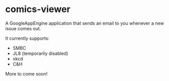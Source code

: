comics-viewer
=============

A GoogleAppEngine application that sends an email to you whenever a new issue comes out.

It currently supports:

* SMBC
* JL8 (temporarily disabled)
* xkcd
* C&H

More to come soon!
